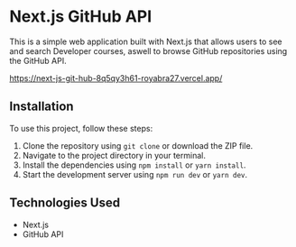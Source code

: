 # Next.js GitHub API

This is a simple web application built with Next.js that allows users to see and search Developer courses, aswell to browse GitHub repositories using the GitHub API.

https://next-js-git-hub-8q5qy3h61-royabra27.vercel.app/

## Installation

To use this project, follow these steps:

1. Clone the repository using `git clone` or download the ZIP file.
2. Navigate to the project directory in your terminal.
3. Install the dependencies using `npm install` or `yarn install`.
4. Start the development server using `npm run dev` or `yarn dev`.


## Technologies Used

- Next.js
- GitHub API

